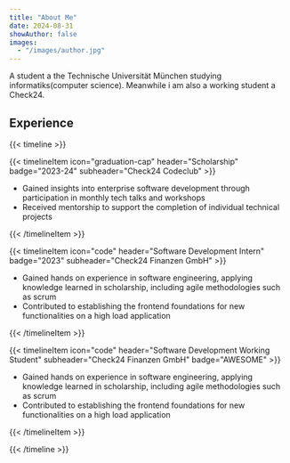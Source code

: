 ```yaml
---
title: "About Me"
date: 2024-08-31
showAuthor: false
images:
  - "/images/author.jpg"
---
```


A student a the Technische Universität München studying informatiks(computer science). Meanwhile i am also a working student a Check24.

## Experience

{{< timeline >}}

{{< timelineItem icon="graduation-cap" header="Scholarship" badge="2023-24" subheader="Check24 Codeclub" >}}

<ul>
    <li>Gained insights into enterprise software development through participation in monthly tech talks and workshops</li>
    <li>Received mentorship to support the completion of individual technical projects</li>
  </ul>

{{< /timelineItem >}}

{{< timelineItem icon="code" header="Software Development Intern" badge="2023" subheader="Check24 Finanzen GmbH" >}}

  <ul>
    <li>
        Gained hands on experience in software engineering, applying knowledge
        learned in scholarship, including agile methodologies such as scrum</li>
    <li>
        Contributed to establishing the frontend foundations for new functionalities
        on a high load application
    </li>
  </ul>
{{< /timelineItem >}}

{{< timelineItem icon="code" header="Software Development Working Student" subheader="Check24 Finanzen GmbH" badge="AWESOME" >}}

<ul>
    <li>
        Gained hands on experience in software engineering, applying knowledge
        learned in scholarship, including agile methodologies such as scrum</li>
    <li>
        Contributed to establishing the frontend foundations for new functionalities
        on a high load application
    </li>
  </ul>
{{< /timelineItem >}}

{{< /timeline >}}
